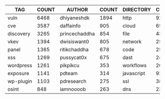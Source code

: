 |    TAG    | COUNT |    AUTHOR     | COUNT | DIRECTORY  | COUNT | SEVERITY | COUNT | TYPE | COUNT |
|-----------|-------|---------------|-------|------------|-------|----------|-------|------|-------|
| vuln      |  6468 | dhiyaneshdk   |  1894 | http       |  9281 | info     |  4353 | file |   436 |
| cve       |  3587 | daffainfo     |   905 | cloud      |   659 | high     |  2552 | dns  |    26 |
| discovery |  3265 | princechaddha |   854 | file       |   436 | medium   |  2457 |      |       |
| vkev      |  1394 | dwisiswant0   |   805 | network    |   259 | critical |  1555 |      |       |
| panel     |  1365 | ritikchaddha  |   678 | code       |   251 | low      |   330 |      |       |
| xss       |  1269 | pussycat0x    |   675 | dast       |   240 | unknown  |    54 |      |       |
| wordpress |  1261 | pikpikcu      |   353 | workflows  |   205 |          |       |      |       |
| exposure  |  1141 | pdteam        |   314 | javascript |    92 |          |       |      |       |
| wp-plugin |  1103 | pdresearch    |   275 | ssl        |    38 |          |       |      |       |
| osint     |   848 | iamnoooob     |   263 | dns        |    23 |          |       |      |       |
